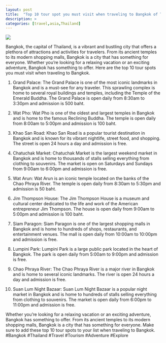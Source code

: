 ```yaml
---
layout: post
title:  "Top 10 tour spot you must visit when traveling to Bangkok of Thailand"
description: >
categories: [travel,asia,Thailand]
---
```

<img src="https://images.unsplash.com/photo-1560270948-f9d9f8f6a9a6?ixlib=rb-1.2.1&ixid=eyJhcHBfaWQiOjEyMDd9&auto=format&fit=crop&w=1600&q=80">

Bangkok, the capital of Thailand, is a vibrant and bustling city that offers a plethora of attractions and activities for travelers. From its ancient temples to its modern shopping malls, Bangkok is a city that has something for everyone. Whether you’re looking for a relaxing vacation or an exciting adventure, Bangkok has something to offer. Here are the top 10 tour spots you must visit when traveling to Bangkok.

1. Grand Palace: The Grand Palace is one of the most iconic landmarks in Bangkok and is a must-see for any traveler. This sprawling complex is home to several royal buildings and temples, including the Temple of the Emerald Buddha. The Grand Palace is open daily from 8:30am to 3:30pm and admission is 500 baht.

2. Wat Pho: Wat Pho is one of the oldest and largest temples in Bangkok and is home to the famous Reclining Buddha. The temple is open daily from 8:00am to 5:00pm and admission is 100 baht.

3. Khao San Road: Khao San Road is a popular tourist destination in Bangkok and is known for its vibrant nightlife, street food, and shopping. The street is open 24 hours a day and admission is free.

4. Chatuchak Market: Chatuchak Market is the largest weekend market in Bangkok and is home to thousands of stalls selling everything from clothing to souvenirs. The market is open on Saturdays and Sundays from 9:00am to 6:00pm and admission is free.

5. Wat Arun: Wat Arun is an iconic temple located on the banks of the Chao Phraya River. The temple is open daily from 8:30am to 5:30pm and admission is 50 baht.

6. Jim Thompson House: The Jim Thompson House is a museum and cultural center dedicated to the life and work of the American entrepreneur Jim Thompson. The house is open daily from 9:00am to 5:00pm and admission is 100 baht.

7. Siam Paragon: Siam Paragon is one of the largest shopping malls in Bangkok and is home to hundreds of shops, restaurants, and entertainment venues. The mall is open daily from 10:00am to 10:00pm and admission is free.

8. Lumpini Park: Lumpini Park is a large public park located in the heart of Bangkok. The park is open daily from 5:00am to 9:00pm and admission is free.

9. Chao Phraya River: The Chao Phraya River is a major river in Bangkok and is home to several iconic landmarks. The river is open 24 hours a day and admission is free.

10. Suan Lum Night Bazaar: Suan Lum Night Bazaar is a popular night market in Bangkok and is home to hundreds of stalls selling everything from clothing to souvenirs. The market is open daily from 6:00pm to 11:00pm and admission is free.

Whether you’re looking for a relaxing vacation or an exciting adventure, Bangkok has something to offer. From its ancient temples to its modern shopping malls, Bangkok is a city that has something for everyone. Make sure to add these top 10 tour spots to your list when traveling to Bangkok. #Bangkok #Thailand #Travel #Tourism #Adventure #Explore